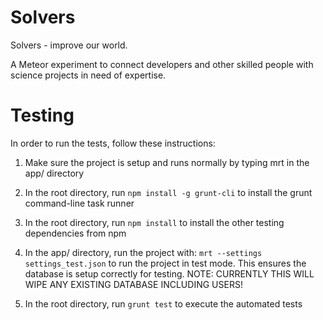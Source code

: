 Solvers
=======

Solvers - improve our world.

A Meteor experiment to connect developers and other skilled people with science projects in need of expertise.

Testing
==

In order to run the tests, follow these instructions:

1. Make sure the project is setup and runs normally by typing mrt in the app/ directory

2. In the root directory, run ```npm install -g grunt-cli``` to install the grunt command-line task runner

3. In the root directory, run ```npm install``` to install the other testing dependencies from npm

4. In the app/ directory, run the project with: ```mrt --settings settings_test.json``` to run the project in test mode. This ensures the database is setup correctly for testing. NOTE: CURRENTLY THIS WILL WIPE ANY EXISTING DATABASE INCLUDING USERS!

5. In the root directory, run ```grunt test``` to execute the automated tests
